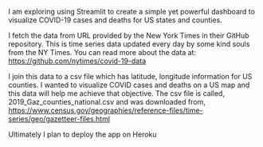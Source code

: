 I am exploring using Streamlit to create a simple yet powerful dashboard to visualize COVID-19 cases and deaths for US states and counties.

I fetch the data from URL provided by the New York Times in their GitHub repository. This is time series data updated every day by some kind souls from the NY Times. You can read more about the data at:
https://github.com/nytimes/covid-19-data

I join this data to a csv file which has latitude, longitude information for US counties. I wanted to visualize COVID cases and deaths on a US map and this data will help me achieve that objective. The csv file is called, 2019_Gaz_counties_national.csv and was downloaded from, https://www.census.gov/geographies/reference-files/time-series/geo/gazetteer-files.html

Ultimately I plan to deploy the app on Heroku
